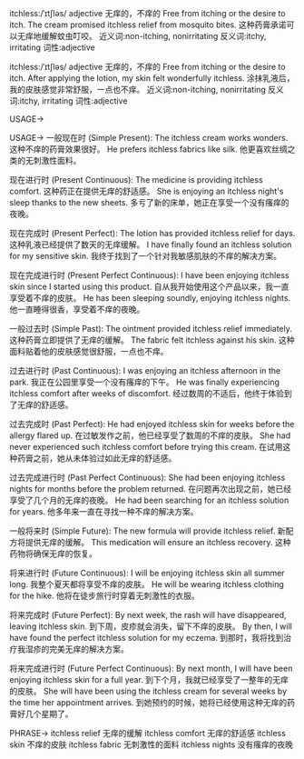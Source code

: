 itchless:/ˈɪtʃləs/
adjective
无痒的，不痒的
Free from itching or the desire to itch.
The cream promised itchless relief from mosquito bites.  这种药膏承诺可以无痒地缓解蚊虫叮咬。
近义词:non-itching, nonirritating
反义词:itchy, irritating
词性:adjective

itchless:/ˈɪtʃləs/
adjective
无痒的，不痒的
Free from itching or the desire to itch.
After applying the lotion, my skin felt wonderfully itchless. 涂抹乳液后，我的皮肤感觉非常舒服，一点也不痒。
近义词:non-itching, nonirritating
反义词:itchy, irritating
词性:adjective

USAGE->

USAGE->
一般现在时 (Simple Present):
The itchless cream works wonders.  这种不痒的药膏效果很好。
He prefers itchless fabrics like silk. 他更喜欢丝绸之类的无刺激性面料。


现在进行时 (Present Continuous):
The medicine is providing itchless comfort.  这种药正在提供无痒的舒适感。
She is enjoying an itchless night's sleep thanks to the new sheets. 多亏了新的床单，她正在享受一个没有瘙痒的夜晚。


现在完成时 (Present Perfect):
The lotion has provided itchless relief for days.  这种乳液已经提供了数天的无痒缓解。
I have finally found an itchless solution for my sensitive skin. 我终于找到了一个针对我敏感肌肤的不痒的解决方案。


现在完成进行时 (Present Perfect Continuous):
I have been enjoying itchless skin since I started using this product. 自从我开始使用这个产品以来，我一直享受着不痒的皮肤。
He has been sleeping soundly, enjoying itchless nights.  他一直睡得很香，享受着不痒的夜晚。


一般过去时 (Simple Past):
The ointment provided itchless relief immediately.  这种药膏立即提供了无痒的缓解。
The fabric felt itchless against his skin. 这种面料贴着他的皮肤感觉很舒服，一点也不痒。


过去进行时 (Past Continuous):
I was enjoying an itchless afternoon in the park. 我正在公园里享受一个没有瘙痒的下午。
He was finally experiencing itchless comfort after weeks of discomfort. 经过数周的不适后，他终于体验到了无痒的舒适感。


过去完成时 (Past Perfect):
He had enjoyed itchless skin for weeks before the allergy flared up. 在过敏发作之前，他已经享受了数周的不痒的皮肤。
She had never experienced such itchless comfort before trying this cream. 在试用这种药膏之前，她从未体验过如此无痒的舒适感。


过去完成进行时 (Past Perfect Continuous):
She had been enjoying itchless nights for months before the problem returned. 在问题再次出现之前，她已经享受了几个月的无痒的夜晚。
He had been searching for an itchless solution for years.  他多年来一直在寻找一种不痒的解决方案。


一般将来时 (Simple Future):
The new formula will provide itchless relief.  新配方将提供无痒的缓解。
This medication will ensure an itchless recovery.  这种药物将确保无痒的恢复。


将来进行时 (Future Continuous):
I will be enjoying itchless skin all summer long. 我整个夏天都将享受不痒的皮肤。
He will be wearing itchless clothing for the hike. 他将在徒步旅行时穿着无刺激性的衣服。


将来完成时 (Future Perfect):
By next week, the rash will have disappeared, leaving itchless skin. 到下周，皮疹就会消失，留下不痒的皮肤。
By then, I will have found the perfect itchless solution for my eczema. 到那时，我将找到治疗我湿疹的完美无痒的解决方案。


将来完成进行时 (Future Perfect Continuous):
By next month, I will have been enjoying itchless skin for a full year. 到下个月，我就已经享受了一整年的无痒的皮肤。
She will have been using the itchless cream for several weeks by the time her appointment arrives. 到她预约的时候，她将已经使用这种无痒的药膏好几个星期了。


PHRASE->
itchless relief  无痒的缓解
itchless comfort  无痒的舒适感
itchless skin  不痒的皮肤
itchless fabric  无刺激性的面料
itchless nights  没有瘙痒的夜晚
